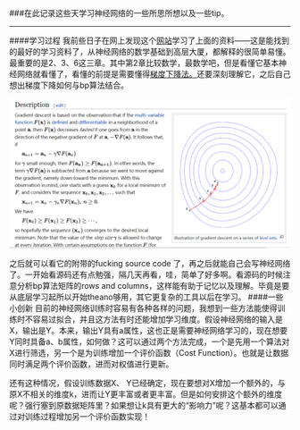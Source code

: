 ###在此记录这些天学习神经网络的一些所思所想以及一些tip。
****
####学习过程
我前些日子在网上发现这个<a href='http://neuralnetworksanddeeplearning.com/'>网站</a>学习了上面的资料——这是能找到的最好的学习资料了，从神经网络的数学基础到高层大厦，都解释的很简单易懂。最重要的是2、3、6这三章。其中第2章比较数学，最数学吧，但是看懂它基本神经网络就看懂了，看懂的前提是需要懂得<a href='https://en.wikipedia.org/wiki/Gradient_descent'>梯度下降法。</a>还要深刻理解它，之后自己想出梯度下降如何与bp算法结合。

<img src='./img/gdec.png'>

之后就可以看它的附带的fucking source code 了，再之后就能自己会写神经网络了。一开始看源码还有点勉强，隔几天再看，哇，简单了好多啊。看源码的时候注意分析bp算法矩阵的rows and columns，这样能有助于记忆以及理解。毕竟是要从底层学习起所以开始theano够用，其它更复杂的工具以后在学习。
####一些小创新
目前的神经网络训练时容易有各种各样的问题，我想到一些方法能使得训练时不容易过拟合，并且这方法有时还能增加学习维度。假设神经网络的输入是X，输出是Y。本来，输出Y具有a属性，这也正是需要神经网络学习的，现在想要Y同时具备a、b属性，如何做？这可以通过两个方法完成，一个是先用一个算法对X进行筛选，另一个是为训练增加一个评价函数（Cost Function）。也就是让数据同时满足两个评价函数，进而对权值进行更新。

还有这种情况，假设训练数据X、 Y已经确定，现在要想对X增加一个额外的，与原X不相关的维度k，进而让Y更丰富或者更丰富。但是如何安排这个额外的维度呢？强行塞到原数据矩阵里？如果想让k具有更大的“影响力”呢？这基本都可以通过对训练过程增加另一个评价函数实现！